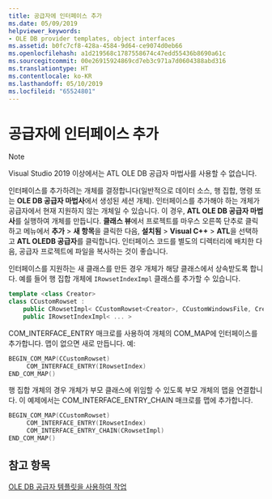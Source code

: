 ```yaml
---
title: 공급자에 인터페이스 추가
ms.date: 05/09/2019
helpviewer_keywords:
- OLE DB provider templates, object interfaces
ms.assetid: b0fc7cf8-428a-4584-9d64-ce9074d0eb66
ms.openlocfilehash: a1d219568c1787558674c47edd55436b8690a61c
ms.sourcegitcommit: 00e26915924869cd7eb3c971a7d0604388abd316
ms.translationtype: HT
ms.contentlocale: ko-KR
ms.lasthandoff: 05/10/2019
ms.locfileid: "65524801"
---
```

# <a name="adding-an-interface-to-your-provider"></a>공급자에 인터페이스 추가

> [!NOTE]
> Visual Studio 2019 이상에서는 ATL OLE DB 공급자 마법사를 사용할 수 없습니다.

인터페이스를 추가하려는 개체를 결정합니다(일반적으로 데이터 소스, 행 집합, 명령 또는 **OLE DB 공급자 마법사**에서 생성된 세션 개체). 인터페이스를 추가해야 하는 개체가 공급자에서 현재 지원하지 않는 개체일 수 있습니다. 이 경우, **ATL OLE DB 공급자 마법사**를 실행하여 개체를 만듭니다. **클래스 뷰**에서 프로젝트를 마우스 오른쪽 단추로 클릭하고 메뉴에서 **추가** > **새 항목**을 클릭한 다음, **설치됨** > **Visual C++** > **ATL**을 선택하고 **ATL OLEDB 공급자**를 클릭합니다. 인터페이스 코드를 별도의 디렉터리에 배치한 다음, 공급자 프로젝트에 파일을 복사하는 것이 좋습니다.

인터페이스를 지원하는 새 클래스를 만든 경우 개체가 해당 클래스에서 상속받도록 합니다. 예를 들어 행 집합 개체에 `IRowsetIndexImpl` 클래스를 추가할 수 있습니다.

```cpp
template <class Creator>
class CCustomRowset :
    public CRowsetImpl< CCustomRowset<Creator>, CCustomWindowsFile, Creator>,
    public IRowsetIndexImpl< ... >
```

COM_INTERFACE_ENTRY 매크로를 사용하여 개체의 COM_MAP에 인터페이스를 추가합니다. 맵이 없으면 새로 만듭니다. 예:

```cpp
BEGIN_COM_MAP(CCustomRowset)
     COM_INTERFACE_ENTRY(IRowsetIndex)
END_COM_MAP()
```

행 집합 개체의 경우 개체가 부모 클래스에 위임할 수 있도록 부모 개체의 맵을 연결합니다. 이 예제에서는 COM_INTERFACE_ENTRY_CHAIN 매크로를 맵에 추가합니다.

```cpp
BEGIN_COM_MAP(CCustomRowset)
     COM_INTERFACE_ENTRY(IRowsetIndex)
     COM_INTERFACE_ENTRY_CHAIN(CRowsetImpl)
END_COM_MAP()
```

## <a name="see-also"></a>참고 항목

[OLE DB 공급자 템플릿을 사용하여 작업](../../data/oledb/working-with-ole-db-provider-templates.md)